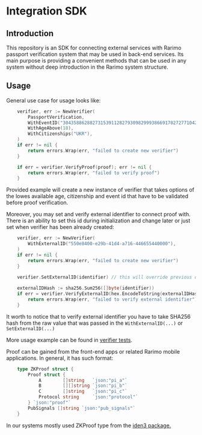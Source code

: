# Integration SDK

## Introduction
This repository is an SDK for connecting external services with Rarimo passport
verification system that may be used in back-end services. Its main purpose is 
providing a convenient methods that can be used in any system without deep
introduction in the Rarimo system structure.

## Usage

General use case for usage looks like:
```go
    verifier, err := NewVerifier(
		PassportVerification, 
		WithEventID("304358862882731539112827930982999386691702727710421481944329166126417129570"),
		WithAgeAbove(18),
		WithCitizenships("UKR"),
    )
    if err != nil {
        return errors.Wrap(err, "failed to create new verifier")
    }

    if err = verifier.VerifyProof(proof); err != nil {
        return errors.Wrap(err, "failed to verify proof")
    }
```
Provided example will create a new instance of verifier that takes options of the lowes
available age, citizenship and event id that have to be validated before proof verification. 

Moreover, you may set and verify external identifier to connect proof with. There is an ability
to set this id during initialization and change later or just set when verifier has been already
created:
```go
    verifier, err := NewVerifier(
        WithExternalID("550e8400-e29b-41d4-a716-446655440000"),
    )
    if err != nil {
        return errors.Wrap(err, "failed to create new verifier")
    }

    verifier.SetExternalID(identifier) // this will override previous declaration of externalID
	
    externalIDHash := sha256.Sum256([]byte(identifier))
    if err = verifier.VerifyExternalID(hex.EncodeToString(externalIDHash[:])); err != nil {
        return errors.Wrap(err, "failed to verify external identifier")
    }
```
It worth to notice that to verify external identifier you have to take SHA256 hash from the raw
value that was passed in the `WithExternalID(...)` or `SetExternalID(...)` 


More usage example can be found in [verifier tests](passport_test.go).


Proof can be gained from the front-end apps or related Rarimo mobile applications. In general,
it has such format:

```go
    type ZKProof struct {
        Proof struct {
            A        []string   `json:"pi_a"`
            B        [][]string `json:"pi_b"`
            C        []string   `json:"pi_c"`
            Protocol string     `json:"protocol"`
        } `json:"proof"`
        PubSignals []string `json:"pub_signals"`
    }
```
In our systems mostly used ZKProof type from the [iden3 package.](https://github.com/iden3/go-rapidsnark)